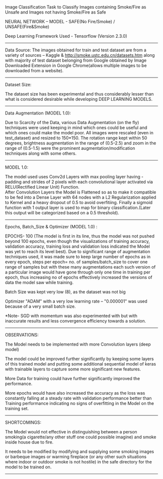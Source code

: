 Image Classification Task to Classify Images containing Smoke/Fire as Unsafe and Images not having Smoke/Fire as Safe


NEURAL NETWORK – MODEL -   SAFE(No Fire/Smoke) / UNSAFE(Fire&Smoke)

Deep Learning Framework Used - Tensorflow (Version 2.3.0)


-----------------------------------
Data Source:
The images obtained for train and test dataset are from a variety of sources – Kaggle & http://smoke.ustc.edu.cn/datasets.htm along with majority of test dataset belonging from Google obtained by Image Downloaded Extension in Google Chrome(allows multiple images to be downloaded from a website).


-----------------------------------
Dataset Size:


The dataset size has been experimental and thus considerably lesser than what is considered desirable while developing DEEP LEARNING MODELS.


------------------------------------
Data Augmentation (MODEL 1.0):


Due to Scarcity of the Data, various Data Augmentation (on the fly) techniques were used keeping in mind which ones could be useful and which ones could make the model poor.
All images were rescaled (even in test_dataset) and resized to 150*150.
The rotation range kept within 50 degrees, brightness augmentation in the range of (0.5-2.5) and zoom in the range of (0.5-1.5) were the prominent augmentation/modification techniques along with some others.


------------------------------------
MODEL 1.0:


The model used uses Conv2d Layers with max pooling layer having - padding and strides of 2 pixels with each convolutional layer activated via RELU(Rectified Linear Unit) Function.\
After Convolution Layers the Model is Flattened so as to make it compatible to be fed into a Dense Layer with 64 nodes with a L2 Regularization applied to Kernel and a heavy dropout of 0.5 to avoid overfitiing.
Finally a sigmoid function with 1 output layer is used to map for binary classification.(Later this output will be categorized based on a 0.5 threshold).


------------------------------------
Epochs, Batch_Size & Optimizer (MODEL 1.0) :


EPOCHS- 100 (The model is first in its line, thus the model was not pushed beyond 100 epochs, even though the visualizations of training accuracy, validation accuracy, training loss and validation loss indicated the Model was yet to reach its level best).
Due to significant range of augmentation techniques used, it was made sure to keep large number of epochs as in every epoch, steps per epoch= no. of samples/batch_size to cover one range of samples but with these many augmentations each such version of a particular image would have gone through only one time in training per epoch, thus increasing no of epochs effectively increased the versions of data the model saw while training.


Batch Size was kept very low (8), as the dataset was not big

Optimizer "ADAM" with a very low learning rate – "0.000001" was used because of a very small batch size.

*Note- SGD with momentum was also experimented with but with inaccurate results and less convergence efficiency towards a solution.


------------------------------------
OBSERVATIONS:


The Model needs to be implemented with more Convolution layers (deep model)

The model could be improved further significantly by keeping some layers of this trained model and putting some additional sequential model of keras with trainable layers to capture some more significant new features.

More Data for training could have further significantly improved the performance.

More epochs would have also increased the accuracy as the loss was constantly falling at a steady rate with validation performance better than Training performance indicating no signs of overfitting in the Model on the training set.


------------------------------------
SHORTCOMINGS:


The Model would not effective in distinguishing between a person smoking(a cigarette/any other stuff one could possible imagine) and smoke inside house due to fire.

It needs to be modified by modifying and supplying some smoking images or barbeque images or warming fireplace (or any other such situations where indoor or outdoor smoke is not hostile) in the safe directory for the model to be trained on.

-------------------------------------
